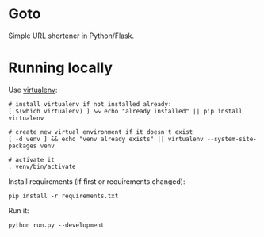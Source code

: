 Goto
====

Simple URL shortener in Python/Flask.

Running locally
===============

Use [virtualenv](http://flask.pocoo.org/docs/0.10/installation/#virtualenv):

    # install virtualenv if not installed already:
    [ $(which virtualenv) ] && echo "already installed" || pip install virtualenv

    # create new virtual environment if it doesn't exist
    [ -d venv ] && echo "venv already exists" || virtualenv --system-site-packages venv

    # activate it
    . venv/bin/activate

Install requirements (if first or requirements changed):

    pip install -r requirements.txt

Run it:

    python run.py --development

